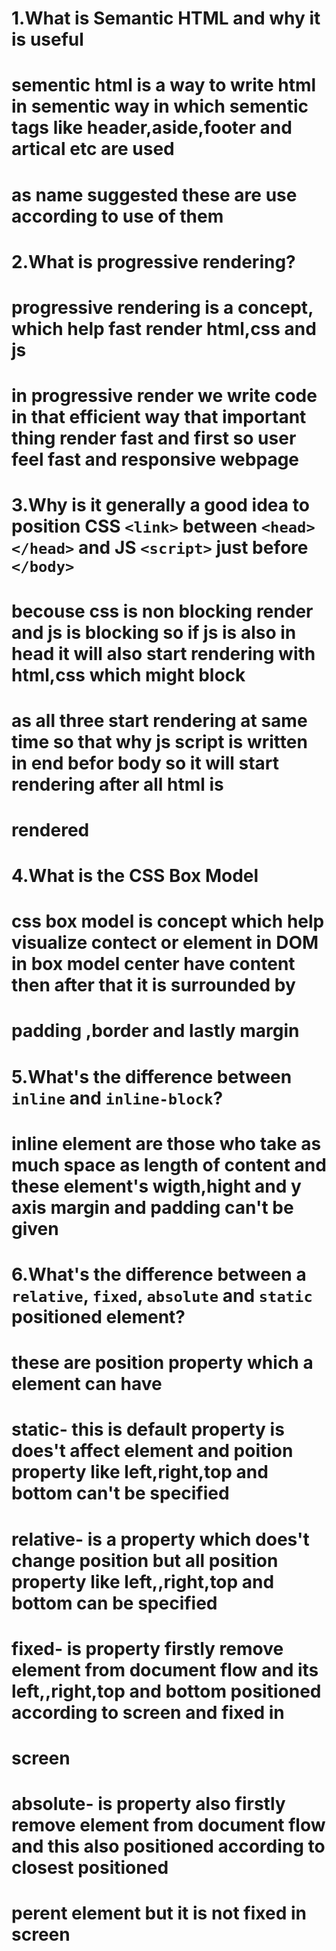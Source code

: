 # 1.What is Semantic HTML and why it is useful
#   sementic html is a way to write html in sementic way in which sementic tags like header,aside,footer and artical etc are used
#   as name suggested these are use according to use of them

# 2.What is progressive rendering?
#  progressive rendering is a concept, which help fast render html,css and js
#  in progressive render we write code in that efficient way that important thing render fast and first so user feel fast and responsive webpage

# 3.Why is it generally a good idea to position CSS `<link>` between `<head></head>` and JS `<script>` just before `</body>`
#  becouse css is non blocking render and js is blocking so if js is also in head it will also start rendering with html,css which might block 
#  as all three start rendering at same time so that why js script is written in end befor body so it will start rendering after all html is 
#  rendered

# 4.What is the CSS Box Model
#  css box model is concept which help visualize contect or element in DOM in box model center have content then after that it is surrounded by
#  padding ,border and lastly margin

# 5.What's the difference between ``inline`` and ``inline-block``?
# inline element are those who take as much space as length of content and these element's wigth,hight and y axis margin and padding can't be given

# 6.What's the difference between a `relative`, `fixed`, `absolute` and `static` positioned element?
#  these are position property which a element can have 
#  static- this is default property is does't affect element and poition property like left,right,top and bottom can't be specified
#  relative- is a property which does't change position but all position property like left,,right,top and bottom can be specified
#  fixed- is property firstly remove element from document flow and its left,,right,top and bottom positioned according to screen and fixed in 
#          screen
#  absolute- is property also firstly remove element from document flow and this also positioned according to closest positioned
#        perent element but it is not fixed in screen